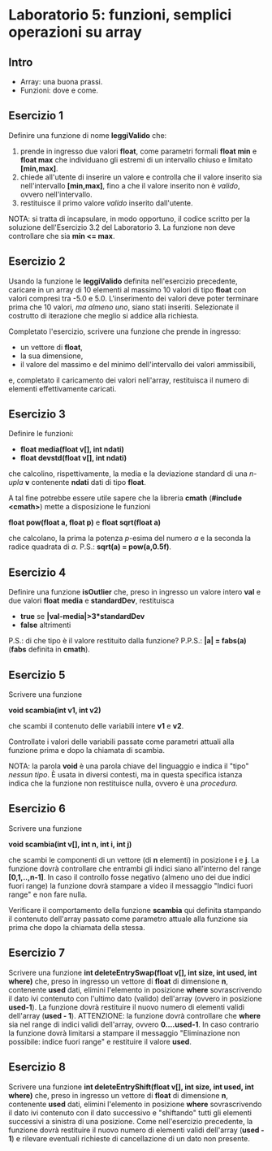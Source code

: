 # Laboratorio 5: funzioni, semplici operazioni su array

## Intro

- Array: una buona prassi.
- Funzioni: dove e come.




## Esercizio 1

Definire una funzione di nome __leggiValido__ che:

1. prende in ingresso due valori __float__, come parametri formali __float min__ e __float max__ che individuano gli estremi di un intervallo chiuso e limitato __[min,max]__. 
2. chiede all'utente di inserire un valore e controlla che il valore inserito sia nell'intervallo __[min,max]__, fino a che il valore inserito non è _valido_, ovvero nell'intervallo.
3. restituisce il primo valore _valido_ inserito dall'utente.

NOTA: si tratta di incapsulare, in modo opportuno, il codice scritto per la soluzione dell'Esercizio 3.2 del Laboratorio 3. La funzione non deve controllare che sia __min <= max__.


## Esercizio 2

Usando la funzione le __leggiValido__ definita nell'esercizio precedente, caricare in un array di 10 elementi al massimo 10 valori di tipo __float__ con valori compresi tra -5.0 e 5.0. L'inserimento dei valori deve poter terminare prima che 10 valori, _ma almeno uno_, siano stati inseriti. Selezionate il costrutto di iterazione che meglio si addice alla richiesta.

Completato l'esercizio, scrivere una  funzione che prende in ingresso:
- un vettore di __float__,
- la sua dimensione,
- il valore del massimo e del minimo dell'intervallo dei valori ammissibili,

e, completato il caricamento dei valori nell'array, restituisca il numero di elementi effettivamente caricati.


## Esercizio 3

Definire le funzioni:

- __float media(float v[], int ndati)__
- __float devstd(float v[], int ndati)__

che calcolino, rispettivamente, la media e la deviazione standard di una _n-upla_ __v__ contenente __ndati__ dati di tipo __float__.

A tal fine potrebbe essere utile sapere che la libreria __cmath__ 
(__#include \<cmath\>__)
mette a disposizione le funzioni

__float pow(float a, float p)__
e
__float sqrt(float a)__

che calcolano, la prima la potenza _p_-esima del numero _a_ e la seconda la radice quadrata di _a_.
P.S.: __sqrt(a) = pow(a,0.5f)__.

## Esercizio 4

Definire una funzione __isOutlier__ che, preso in ingresso un valore intero __val__ e due valori __float__ __media__ e __standardDev__, restituisca

- __true__ se __|val-media|>3*standardDev__
-  __false__ altrimenti

P.S.: di che tipo è il valore restituito dalla funzione?
P.P.S.: __|a| = fabs(a)__ (__fabs__ definita in __cmath__).


## Esercizio 5

Scrivere una funzione

__void scambia(int v1, int v2)__

che scambi il contenuto delle variabili intere __v1__ e __v2__.

Controllate i valori delle variabili passate come parametri attuali alla funzione prima e dopo la chiamata di scambia.

NOTA: la parola __void__ è una parola chiave del linguaggio e indica il "tipo" _nessun tipo_. È usata in diversi contesti, ma in questa specifica istanza indica che la funzione non restituisce nulla, ovvero è una _procedura_.

## Esercizio 6
Scrivere una funzione 

__void scambia(int v[], int n, int i, int j)__

che scambi le componenti di un vettore (di __n__ elementi) in posizione __i__ e __j__. La funzione dovrà controllare che entrambi gli indici siano all'interno del range __[0,1,..,n-1]__. In caso il controllo fosse negativo (almeno uno dei due indici fuori range) la funzione dovrà stampare a video il messaggio "Indici fuori range"  e non fare nulla.

Verificare il comportamento della funzione __scambia__ qui definita stampando il contenuto dell'array passato come parametro attuale alla funzione sia prima che dopo la chiamata della stessa.


## Esercizio 7

Scrivere una funzione __int deleteEntrySwap(float v[], int size, int used,  int where)__ che, preso in ingresso un vettore di __float__ di dimensione __n__, contenente __used__ dati, elimini l'elemento in posizione __where__ sovrascrivendo il dato ivi contenuto con l'ultimo dato (valido) dell'array (ovvero in posizione __used-1__). La funzione dovrà restituire il nuovo numero di elementi validi dell'array (__used - 1__). ATTENZIONE: la funzione dovrà controllare che __where__ sia nel range di indici validi dell'array, ovvero __0....used-1__. In caso contrario la funzione dovrà  limitarsi a stampare il messaggio "Eliminazione non possibile: indice fuori range"  e restituire il valore __used__.


## Esercizio 8

Scrivere una funzione __int deleteEntryShift(float v[], int size, int used,  int where)__ che, preso in ingresso un vettore di __float__ di dimensione __n__, contenente __used__ dati, elimini l'elemento in posizione __where__ sovrascrivendo il dato ivi contenuto con il dato successivo e "shiftando" tutti gli elementi successivi a sinistra di una posizione. Come nell'esercizio precedente, la funzione dovrà restituire il nuovo numero di elementi validi dell'array (__used - 1__) e rilevare eventuali richieste di cancellazione di un dato non presente.